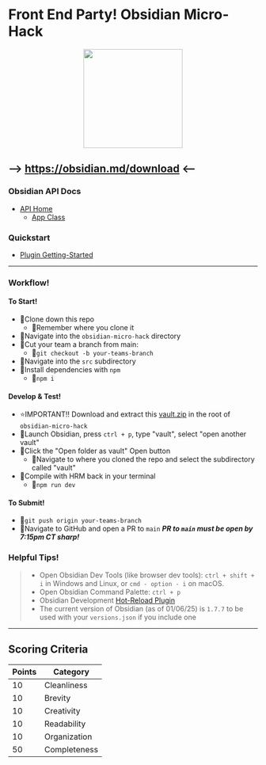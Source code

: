 # Front End Party! Obsidian Micro-Hack
<p align="center">
  <img src="https://res.cloudinary.com/dbdyc4klu/image/upload/v1736825129/obsidian-logo-gradient_fbkepx.svg" href="https://obsidian.md/download" height="200px" width="200px">
</p>


## --> https://obsidian.md/download <--
### Obsidian API Docs
- [API Home](https://docs.obsidian.md/Home)
  - [App Class](https://docs.obsidian.md/Reference/TypeScript+API/App)
### Quickstart
- [Plugin Getting-Started](https://docs.obsidian.md/Plugins/Getting+started/Build+a+plugin)

---

### Workflow!
#### To Start!
- 📌Clone down this repo
  - 📍Remember where you clone it
- 📌Navigate into the `obsidian-micro-hack` directory
- 📌Cut your team a branch from main:
  - 📍`git checkout -b your-teams-branch`
- 📌Navigate into the `src` subdirectory
- 📌Install dependencies with `npm`
  - 📍`npm i`
#### Develop & Test!
- ⭐IMPORTANT!! Download and extract this [vault.zip](https://github.com/user-attachments/files/18405726/vault.zip) in the root of `obsidian-micro-hack`
- 📌Launch Obsidian, press `ctrl + p`, type "vault", select "open another vault"
- 📌Click the "Open folder as vault" Open button
  - 📍Navigate to where you cloned the repo and select the subdirectory called "vault"
- 📌Compile with HRM back in your terminal
  - 📍`npm run dev`
 #### To Submit!
 - 📌`git push origin your-teams-branch`
 - 📌Navigate to GitHub and open a PR to `main`
 ***PR to `main` must be open by 7:15pm CT sharp!***

### Helpful Tips!
> - Open Obsidian Dev Tools (like browser dev tools): `ctrl + shift + i` in Windows and Linux, or `cmd - option - i` on macOS.
> - Open Obsidian Command Palette: `ctrl + p`
> - Obsidian Development [Hot-Reload Plugin](https://github.com/pjeby/hot-reload)
> - The current version of Obsidian (as of 01/06/25) is `1.7.7` to be used with your `versions.json` if you include one
---

## Scoring Criteria
| Points | Category   |
| ------ | ---------- |
| 10 | Cleanliness    |
| 10 | Brevity        |
| 10 | Creativity     |
| 10 | Readability    |
| 10 | Organization   |
| 50 | Completeness   |

